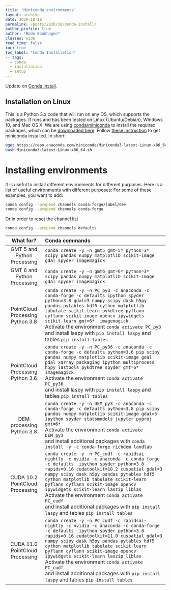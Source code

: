 ```yaml
---
title: 'Miniconda environments'
layout: archive
date: 2020-10-18
permalink: /posts/2020/10/conda-install/
author_profile: true
author: "Bodo Bookhagen"
classes: wide
read_time: false
toc: true
toc_label: "Conda Installation"
-- tags:
  - conda
  - installation
  - setup
---
```


Update on [Conda Install](https://up-rs-esp.github.io/posts/2018/12/conda-install/).

## Installation on Linux
This is a Python 3.x code that will run on any OS, which supports the packages. It runs and has been tested on Linux (Ubuntu/Debian), Windows 10, and Mac OS X. We are using [conda/miniconda](https://conda.io/docs/) to install the required packages, which can be [downloaded here](https://conda.io/miniconda.html). Follow [these instruction](https://conda.io/docs/user-guide/install/index.html) to get miniconda installed. In short:
```bash
wget https://repo.anaconda.com/miniconda/Miniconda3-latest-Linux-x86_64.sh
bash Miniconda3-latest-Linux-x86_64.sh
```

# Installing environments
It is useful to install different environments for different purposes. Here is a list of useful environments with different purposes:
For some of these examples, you want to add:
```bash
conda config --prepend channels conda-forge/label/dev
conda config --prepend channels conda-forge
```

Or in order to reset the channel list
```bash
conda config --prepend channels defaults
```

| What for? | Conda commands |
|:---------:|:--------------|
| GMT 5 and Python Processing |```conda create -y -n gmt5 gmt=5* python=3* scipy pandas numpy matplotlib scikit-image gdal spyder imagemagick``` |
| GMT 6 and Python Processing |```conda create -y -n gmt6 gmt=6* python=3* scipy pandas numpy matplotlib scikit-image gdal spyder imagemagick``` |
| PointCloud Processing Python 3.8 | ```conda create -y -n PC_py3 -c anaconda -c conda-forge -c defaults ipython spyder python=3.8 gdal=3 numpy scipy dask h5py pandas pytables hdf5 cython matplotlib tabulate scikit-learn pykdtree pyflann cyflann scikit-image opencv ipywidgets scikit-learn gmt=6*  imagemagick``` <br> Activate the environment ```conda activate PC_py3``` <br> and install laspy with ```pip install laspy``` and tables ```pip install tables```|
| PointCloud Processing Python 3.6 | ```conda create -y -n PC_py36 -c anaconda -c conda-forge -c defaults python=3.6 pip scipy pandas numpy matplotlib scikit-image gdal pdal xarray packaging ipython multiprocess h5py lastools pykdtree spyder gmt=6* imagemagick``` <br> Activate the environment ```conda activate PC_py36``` <br> and install laspy with ```pip install laspy``` and tables ```pip install tables```|
| DEM processing Python 3.8 | ```conda create -y -n DEM_py3 -c anaconda -c conda-forge -c defaults python=3.8 pip scipy pandas numpy matplotlib scikit-image gdal=3 ipython spyder statsmodels jupyter pyproj gmt=6*``` <br> Activate the environment ```conda activate DEM_py3``` <br> and install additional packages with ```conda install -y -c conda-forge richdem landlab``` |
| CUDA 10.2 PointCloud Processing | ```conda create -y -n PC_cudf -c rapidsai-nightly -c nvidia -c anaconda -c conda-forge -c defaults  ipython spyder python=3.8 rapids=0.16 cudatoolkit=10.2 cuspatial gdal=3 numpy scipy dask h5py pandas pytables hdf5 cython matplotlib tabulate scikit-learn pyflann cyflann scikit-image opencv ipywidgets scikit-learn laszip liblas``` <br> Activate the environment ```conda activate PC_cudf``` <br> and install additional packages with ```pip install laspy``` and tables ```pip install tables```|
| CUDA 11.0 PointCloud Processing | ```conda create -y -n PC_cudf -c rapidsai-nightly -c nvidia -c anaconda -c conda-forge -c defaults  ipython spyder python=3.8 rapids=0.16 cudatoolkit=11.0 cuspatial gdal=3 numpy scipy dask h5py pandas pytables hdf5 cython matplotlib tabulate scikit-learn pyflann cyflann scikit-image opencv ipywidgets scikit-learn laszip liblas``` <br> Activate the environment ```conda activate PC_cudf``` <br> and install additional packages with ```pip install laspy``` and tables ```pip install tables```|
